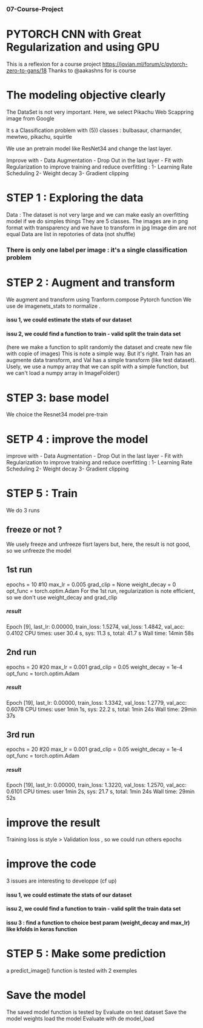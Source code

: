 ### 07-Course-Project

# PYTORCH CNN with Great Regularization and using GPU

This is a reflexion for a course project 
https://jovian.ml/forum/c/pytorch-zero-to-gans/18
Thanks to @aakashns for is course

# The modeling objective clearly

The DataSet is not very important. 
Here, we select Pikachu Web Scappring image from Google 

It s a Classification problem with (5)) classes : bulbasaur, charmander, mewtwo, pikachu, squirtle

We use an pretrain model like ResNet34 and change the last layer.

Improve with 
        - Data Augmentation
        - Drop Out in the last layer
        - Fit with Regularization to improve training and reduce overfitting : 
                1- Learning Rate Scheduling
                2- Weight decay
                3- Gradient clipping



# STEP 1 : Exploring the data
Data : 
The dataset is not very large and we can make easly an overfitting model if we do simples things
They are 5 classes.
The images are in png format with transparency and we have to transform in jpg
Image dim are not equal
Data are list in repotories of data (not shuffle)

### There is only one label per image : it's a single classification problem

# STEP 2 : Augment and transform
We augment and transform using Tranform.compose Pytorch function 
We use de imagenets_stats to normalize . 
#### issu 1, we could estimate the stats of our dataset 
#### issu 2, we could find a function to train - valid split the train data set 
(here we make a function to split randomly the dataset and create new file with copie of images)
This is note a simple way. But it's right. 
Train has an augmente data transform, and Val has a simple transform (like test dataset).
Usely, we use a numpy array that we can split with a simple function,
but we can't load a numpy array in ImageFolder()


# STEP 3: base model
We choice the Resnet34 model pre-train


# SETP 4 : improve the model
improve with 
        - Data Augmentation
        - Drop Out in the last layer
        - Fit with Regularization to improve training and reduce overfitting : 
                1- Learning Rate Scheduling
                2- Weight decay
                3- Gradient clipping

# STEP 5 : Train

We do 3 runs 

## freeze or not ?
We usely freeze and unfreeze fisrt layers but, here, the result is not good, so we unfreeze the model

## 1st run
epochs = 10 #10
max_lr = 0.005
grad_clip = None
weight_decay = 0
opt_func = torch.optim.Adam
For the 1st run, regularization is note efficient, so we don't use weight_decay and grad_clip

##### result
Epoch [9], last_lr: 0.00000, train_loss: 1.5274, val_loss: 1.4842, val_acc: 0.4102
CPU times: user 30.4 s, sys: 11.3 s, total: 41.7 s
Wall time: 14min 58s

## 2nd run
epochs = 20 #20
max_lr = 0.001
grad_clip = 0.05
weight_decay = 1e-4
opt_func = torch.optim.Adam

##### result
Epoch [19], last_lr: 0.00000, train_loss: 1.3342, val_loss: 1.2779, val_acc: 0.6078
CPU times: user 1min 1s, sys: 22.2 s, total: 1min 24s
Wall time: 29min 37s

## 3rd run
epochs = 20 #20
max_lr = 0.001
grad_clip = 0.05
weight_decay = 1e-4
opt_func = torch.optim.Adam

##### result
Epoch [19], last_lr: 0.00000, train_loss: 1.3220, val_loss: 1.2570, val_acc: 0.6101
CPU times: user 1min 2s, sys: 21.7 s, total: 1min 24s
Wall time: 29min 52s

# improve the result
Training loss is style > Validation loss , so we could run others epochs


# improve the code
3 issues are interesting to developpe (cf up)

#### issu 1, we could estimate the stats of our dataset 
#### issu 2, we could find a function to train - valid split the train data set 
#### issu 3 : find a function to choice best param (weight_decay and max_lr) like kfolds in keras function


# STEP 5 : Make some prediction
a predict_image() function is tested with 2 exemples 

# Save the model
The saved model function is tested by 
Evaluate on test dataset
Save the model weights
load the model
Evaluate with de model_load



